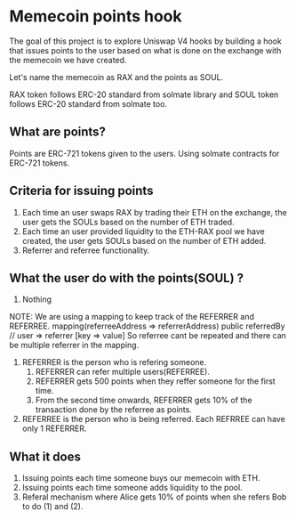 # Memecoin points hook
The goal of this project is to explore Uniswap V4 hooks by building a hook that issues points to the user based on what is done on the exchange with the memecoin we have created. 

Let's name the memecoin as RAX and the points as SOUL.

RAX token follows ERC-20 standard from solmate library and SOUL token follows ERC-20 standard from solmate too.

## What are points?
Points are ERC-721 tokens given to the users. Using solmate contracts for ERC-721 tokens.

## Criteria for issuing points
1. Each time an user swaps RAX by trading their ETH on the exchange, the user gets the SOULs based on the number of ETH traded.
2. Each time an user provided liquidity to the ETH-RAX pool we have created, the user gets SOULs based on the number of ETH added. 
3. Referrer and referree functionality.


## What the user do with the points(SOUL) ?
1. Nothing

NOTE:
We are using a mapping to keep track of the REFERRER and REFERREE.
mapping(referreeAddress => referrerAddress) public referredBy // user => referrer [key => value]
So referree cant be repeated and there can be multiple referrer in the mapping.
 
1. REFERRER is the person who is refering someone. 
   1. REFERRER can refer multiple users(REFERREE). 
   2. REFERRER gets 500 points when they reffer someone for the first time.
   3. From the second time onwards, REFERRER gets 10% of the transaction done by the referree as points.
2. REFERREE is the person who is being referred. Each REFRREE can have only 1 REFERRER. 

## What it does
1. Issuing points each time someone buys our memecoin with ETH.
2. Issuing points each time someone adds liquidity to the pool.
3. Referal mechanism where Alice gets 10% of points when she refers Bob to do (1) and (2).
   

